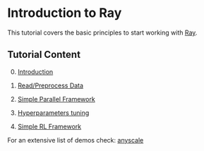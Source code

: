 # Introduction to Ray

This tutorial covers the basic principles to start working with [Ray](https://www.ray.io/).

## Tutorial Content

0. [Introduction](ray_intro.ipynb)

1. [Read/Preprocess Data](ray_data.ipynb)

2. [Simple Parallel Framework](ray_train.ipynb)
   
3. [Hyperparameters tuning](ray_tune.ipynb)

4. [Simple RL Framework](ray_rl.ipynb)

For an extensive list of demos check: [anyscale](https://github.com/anyscale/academy/tree/main)